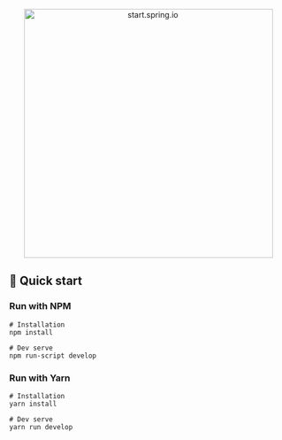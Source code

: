 <p align="center">
  <a href="https://start.spring.io">
    <img alt="start.spring.io" title="start.spring.io" src="https://i.imgur.com/vbNT4m0.png" width="450">
  </a>
</p>

## 🚀 Quick start

### Run with NPM

```
# Installation
npm install

# Dev serve
npm run-script develop
```

### Run with Yarn

```
# Installation
yarn install

# Dev serve
yarn run develop
```

